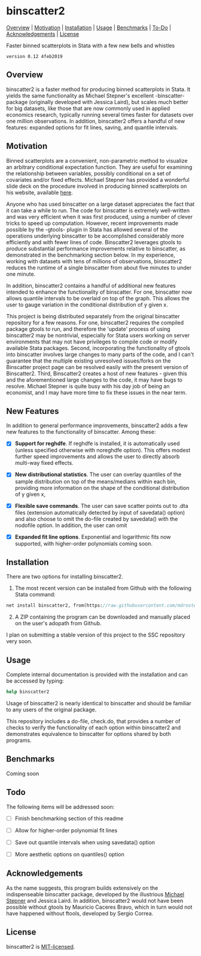 
binscatter2
=================================

[Overview](#overview)
| [Motivation](#motivation)
| [Installation](#installation)
| [Usage](#usage)
| [Benchmarks](#benchmarks)
| [To-Do](#todo)
| [Acknowledgements](#acknowledgements)
| [License](#license)

Faster binned scatterplots in Stata with a few new bells and whistles

`version 0.12 4feb2019`


Overview
---------------------------------

binscatter2 is a faster method for producing binned scatterplots in Stata. It yields the same functionality as Michael Stepner's excellent -binscatter- package (originally developed with Jessica Laird), but scales much better for big datasets, like those that are now commonly used in applied economics research, typically running several times faster for datasets over one million observations. In addition, binscatter2 offers a handful of new features: expanded options for fit lines, saving, and quantile intervals.

Motivation
---------------------------------

Binned scatterplots are a convenient, non-parametric method to visualize an arbitrary conditional expectation function. They are useful for examining the relationship between variables, possibly conditional on a set of covariates and/or fixed effects. Michael Stepner has provided a wonderful slide deck on the procedure involved in producing binned scatterplots on his website, available [here](https://michaelstepner.com/binscatter/binscatter-StataConference2014.pdf). 

Anyone who has used binscatter on a large dataset appreciates the fact that it can take a while to run. The code for binscatter is extremely well-written and was very efficient when it was first produced, using a number of clever tricks to speed up computation. However, recent improvements made possible by the -gtools- plugin in Stata has allowed several of the operations underlying binscatter to be accomplished considerably more efficiently and with fewer lines of code. Binscatter2 leverages gtools to produce substantial performance improvements relative to binscatter, as demonstrated in the benchmarking section below. In my experience, working with datasets with tens of millions of observations, binscatter2 reduces the runtime of a single binscatter from about five minutes to under one minute.

In addition, binscatter2 contains a handful of additional new features intended to enhance the functionality of binscatter. For one, binscatter now allows quantile intervals to be overlaid on top of the graph. This allows the user to gauge variation in the conditional distribution of y given x. 

This project is being distributed separately from the original binscatter repository for a few reasons. For one, binscatter2 requires the compiled package gtools to run, and therefore the 'update' process of using binscatter2 may be nontrivial, especially for Stata users working on server environments that may not have privileges to compile code or modify available Stata packages. Second, incorporating the functionality of gtools into binscatter involves large changes to many parts of the code, and I can't guarantee that the multiple existing unresolved issues/forks on the Binscatter project page can be resolved easily with the present version of Binscatter2. Third, Binscatter2 creates a host of new features - given this and the aforementioned large changes to the code, it may have bugs to resolve. Michael Stepner is quite busy with his day job of being an economist, and I may have more time to fix these issues in the near term.


New Features
---------------------------------

In addition to general performance improvements, binscatter2 adds a few new features to the functionality of binscatter. Among these:

- [x] **Support for reghdfe**. If reghdfe is installed, it is automatically used (unless specified otherwise with noreghdfe option). This offers modest further speed improvements and allows the user to directly absorb multi-way fixed effects. 
- [x] **New distributional statistics**. The user can overlay quantiles of the sample distribution on top of the means/medians within each bin, providing more information on the shape of the conditional distribution of y given x,
- [x] **Flexible save commands**. The user can save scatter points out to .dta files (extension automatically detected by input of savedata() option) and also choose to omit the do-file created by savedata() with the nodofile option. In addition, the user can omit 
- [x] **Expanded fit line options**. Exponential and logarithmic fits now supported, with higher-order polynomials coming soon.


Installation
---------------------------------

There are two options for installing binscatter2.

1. The most recent version can be installed from Github with the following Stata command:

```stata
net install binscatter2, from(https://raw.githubusercontent.com/mdroste/stata-binscatter2/master/)
```

2. A ZIP containing the program can be downloaded and manually placed on the user's adopath from Github.

I plan on submitting a stable version of this project to the SSC repository very soon.


Usage
---------------------------------

Complete internal documentation is provided with the installation and can be accessed by typing:
```stata
help binscatter2
````

Usage of binscatter2 is nearly identical to binscatter and should be familiar to any users of the original package.

This repository includes a do-file, check.do, that provides a number of checks to verify the functionality of each option within binscatter2 and demonstrates equivalence to binscatter for options shared by both programs.



Benchmarks
---------------------------------

Coming soon

  
Todo
---------------------------------

The following items will be addressed soon:

- [ ] Finish benchmarking section of this readme
- [ ] Allow for higher-order polynomial fit lines
- [ ] Save out quantile intervals when using savedata() option
- [ ] More aesthetic options on quantiles() option


Acknowledgements
---------------------------------

As the name suggests, this program builds extensively on the indispenseable binscatter package, developed by the illustrious [Michael Stepner](https://github.com/michaelstepner) and Jessica Laird. In addition, binscatter2 would not have been possible without gtools by Mauricio Caceres Bravo, which in turn would not have happened without ftools, developed by Sergio Correa.


License
---------------------------------

binscatter2 is [MIT-licensed](https://github.com/mdroste/stata-binscatter2/blob/master/LICENSE).
